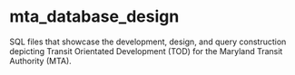 # mta_database_design
SQL files that showcase the development, design, and query construction depicting Transit Orientated Development (TOD) for the Maryland Transit Authority (MTA). 
